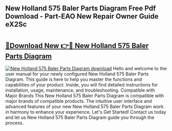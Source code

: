 ## New Holland 575 Baler Parts Diagram Free Pdf Download - Part-EAO New Repair Owner Guide eX2Sc

# <h2><a href="http://dfrlyd.blite.top/?on=New+Holland+575+Baler+Parts+Diagram">🔗Download New 👉🔴 New Holland 575 Baler Parts Diagram</a></h2>

[![New Holland 575 Baler Parts Diagram download](https://i.imgur.com/lujVjoI.png)](http://dfrlyd.blite.top/?on=New+Holland+575+Baler+Parts+Diagram)
Hello and welcome to the user manual for your newly configured New Holland 575 Baler Parts Diagram. This guide is here to help you master the functions and capabilities of your product. Inside, you will find detailed instructions for installation, usage, maintenance, and troubleshooting. Compatible with Major Brands This New Holland 575 Baler Parts Diagram is compatible with major brands of compatible products. The intuitive user interface and advanced features of your new New Holland 575 Baler Parts Diagram work in harmony to enhance your experience. Let's Get Started! Contact us today and let us New Holland 575 Baler Parts Diagram guide you through the process.
